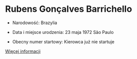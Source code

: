 # Rubens Gonçalves Barrichello

+ Narodowość: Brazylia

+ Data i miejsce urodzenia: 23 maja 1972 São Paulo

+ Obecny numer startowy: Kierowca już nie startuje

[Więcej informacji](https://pl.wikipedia.org/wiki/Rubens_Barrichello)

